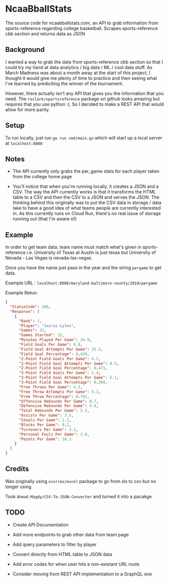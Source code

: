 # NcaaBballStats
The source code for ncaabballstats.com, an API to grab information from sports-reference regarding college basketball. Scrapes sports-reference cbb section and returns data as JSON

## Background

I wanted a way to grab the data from sports-reference cbb section so that I could try my hand at data analytics / big data / ML / cool data stuff. As March Madness was about a month away at the start of this project, I thought it would give me plenty of time to practice and then seeing what I've learned by prediciting the winner of the tournament. 

However, there actually isn't any API that gives you the information that you need. The `roclark/sportsreference` package on github looks amazing but requires that you use python :(. So I decided to make a REST API that would allow for more parity.

## Setup

To run locally, just run `go run cmd/main.go` which will start up a local server at `localhost:8080`

## Notes

* The API currently only grabs the per_game stats for each player taken from the college home page

* You'll notice that when you're running locally, it creates a JSON and a CSV. The way the API currently works is that it transforms the HTML table to a CSV and then the CSV to a JSON and serves the JSON. The thinking behind this originally was to put the CSV data in storage / data lake to have a good idea of what teams people are currently interested in. As this currently runs on Cloud Run, there's no real issue of storage running out (that I'm aware of)

## Example

In order to get team data, team name must match what's given in sports-reference i.e. University of Texas at Austin is just texas but University of Nevada - Las Vegas is nevada-las-vegas. 

Once you have the name just pass in the year and the string `pergame` to get data.

Example URL : `localhost:8080/maryland-baltimore-county/2018/pergame`

Example Retun: 
```json
{
  "StatusCode": 200,
  "Response": [
    {
      "Rank": 1,
      "Player": "Jairus Lyles",
      "Games": 33,
      "Games Started": 32,
      "Minutes Played Per Game": 34.9,
      "Field Goals Per Game": 6.8,
      "Field Goal Attempts Per Game": 15.5,
      "Field Goal Percentage": 0.439,
      "2-Point Field Goals Per Game": 4.5,
      "2-Point Field Goal Attempts Per Game": 9.5,
      "2-Point Field Goal Percentage": 0.471,
      "3-Point Field Goals Per Game": 2.4,
      "3-Point Field Goal Attempts Per Game": 6.1,
      "3-Point Field Goal Percentage": 0.390,
      "Free Throws Per Game": 4.2,
      "Free Throw Attempts Per Game": 5.2,
      "Free Throw Percentage": 0.792,
      "Offensive Rebounds Per Game": 0.7,
      "Defensive Rebounds Per Game": 4.8,
      "Total Rebounds Per Game": 5.5,
      "Assists Per Game": 3.5,
      "Steals Per Game": 2.1,
      "Blocks Per Game": 0.2,
      "Turnovers Per Game": 3.1,
      "Personal Fouls Per Game": 2.0,
      "Points Per Game": 20.2
    }
  ]
}
```

## Credits

Was originally using `nivrrex/excel` package to go from xls to csv but no longer using

Took `Ahmad-Magdy/CSV-To-JSON-Converter` and turned it into a pacakge

## TODO

* Create API Documentation

* Add more endpoints to grab other data from team page

* Add query parameters to filter by player

* Convert directly from HTML table to JSON data

* Add error codes for when user hits a non-existant URL route

* Consider moving from REST API implementation to a GraphQL one
